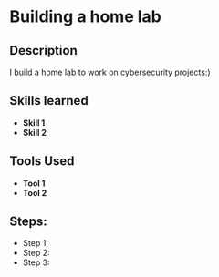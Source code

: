 <h1>Building a home lab</h1>


<h2>Description</h2>
I build a home lab to work on cybersecurity projects:)
<br />


<h2>Skills learned</h2>

- <b>Skill 1</b> 
- <b>Skill 2</b>

<h2>Tools Used</h2>

- <b>Tool 1</b> 
- <b>Tool 2</b>

<h2>Steps:</h2>

- Step 1: 
- Step 2:
- Step 3:
